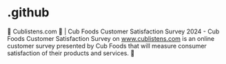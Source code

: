 # .github
🛒 Cublistens.com 🌟 | Cub Foods Customer Satisfaction Survey 2024 - Cub Foods Customer Satisfaction Survey on www.cublistens.com is an online customer survey presented by Cub Foods that will measure consumer satisfaction of their products and services. 📝
